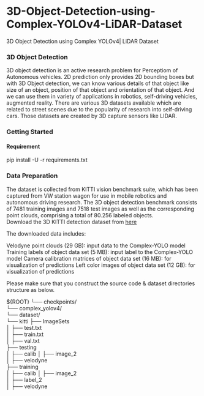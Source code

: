 # 3D-Object-Detection-using-Complex-YOLOv4-LiDAR-Dataset
3D Object Detection using Complex YOLOv4| LiDAR Dataset
### 3D Object Detection
3D object detection is an active research problem for Perceptiom of Autonomous vehicles. 2D prediction only provides 2D bounding boxes but with 3D Object detection, we can know various details of that object like size of an object, position of that object and orientation of that object. And we can use them in variety of applications in robotics, self-driving vehicles, augmented reality. There are various 3D datasets available which are related to street scenes due to the popularity of research into self-driving cars. Those datasets are created by 3D capture sensors like LIDAR.

### Getting Started
#### Requirement
pip install -U -r requirements.txt

### Data Preparation
The dataset is collected from KITTI vision benchmark suite, which has been captured from VW station wagon for use in mobile robotics and autonomous driving research. The 3D object detection benchmark consists of 7481 training images and 7518 test images as well as the corresponding point clouds, comprising a total of 80.256 labeled objects.                                                                                                                                                                  
Download the 3D KITTI detection dataset from [here](http://www.cvlibs.net/datasets/kitti/eval_object.php?obj_benchmark=3d)

The downloaded data includes:

Velodyne point clouds (29 GB): input data to the Complex-YOLO model
Training labels of object data set (5 MB): input label to the Complex-YOLO model
Camera calibration matrices of object data set (16 MB): for visualization of predictions
Left color images of object data set (12 GB): for visualization of predictions

Please make sure that you construct the source code & dataset directories structure as below.

${ROOT}
└── checkpoints/                                                                                                                                                       
    └── complex_yolov4/                                                                                                                                                                                                                                                                                              
    └── dataset/                                                                                                                                                       
└── kitti
├── ImageSets                                                                                                                                                           
│   ├── test.txt                                                                                                                                                       
│   ├── train.txt                                                                                                                                                       
│   ├── val.txt                                                                                                                                                         
├── testing                                                                                                                                                             
│   ├── calib                                                                                                                                                            │   ├── image_2                                                                                                                                                         
│   ├── velodyne                                                                                                                                                       
├── training                                                                                                                                                           
│   ├── calib
│   ├── image_2                                                                                                                                                         
│   ├── label_2                                                                                                                                                         
│   ├── velodyne                                                                                                                                                                                                                



